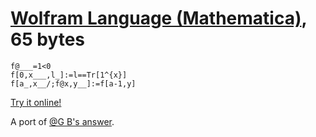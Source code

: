 # [Wolfram Language (Mathematica)], 65 bytes

    f@___=1<0
    f[0,x___,l_]:=l==Tr[1^{x}]
    f[a_,x__/;f@x,y__]:=f[a-1,y]

[Try it online!][TIO-kxgwc3hu]

A port of [@G B's answer](https://codegolf.stackexchange.com/a/239887/9288).

[Wolfram Language (Mathematica)]: https://www.wolfram.com/wolframscript/
[TIO-kxgwc3hu]: https://tio.run/##XU29CsMgEN7zFEKgkyGemdLW4iN06BashFJpIOkQMiSIz25PRZoWPP3@/G7ql9dz6pfh0XtvpNZawJkVpmN0RUJHrY5iFOI2d3C3q1No9Tp49cnIlW46BFCrgG7KX@fhvXQlqS7EEClJqQ6kloW1jBLmaEEsIEgnUgRt@50mijwGIAzGAWmDTxRDCBGPN2ScvqXCXAt5HWRlvze1pWYelSYtzbE92Mf4r/WPnfMf "Wolfram Language (Mathematica) – Try It Online"